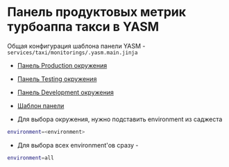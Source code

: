 # Панель продуктовых метрик турбоаппа такси в YASM

Общая конфигурация шаблона панели YASM -
`services/taxi/monitorings/.yasm.main.jinja`

-   [Панель Production окружения](https://yasm.yandex-team.ru/template/panel/turboapp-taxi-metrics/environment=production/)
-   [Панель Testing окружения](https://yasm.yandex-team.ru/template/panel/turboapp-taxi-metrics/environment=testing/)
-   [Панель Development окружения](https://yasm.yandex-team.ru/template/panel/turboapp-taxi-metrics/environment=development/)
-   [Шаблон панели](https://yasm.yandex-team.ru/template/panel/turboapp-taxi-metrics/)

-   Для выбора окружения, нужно подставить environment из саджеста
```bash
environment=<environment>
```

-   Для выбора всех environment'ов сразу -

```bash
environment=all
```
